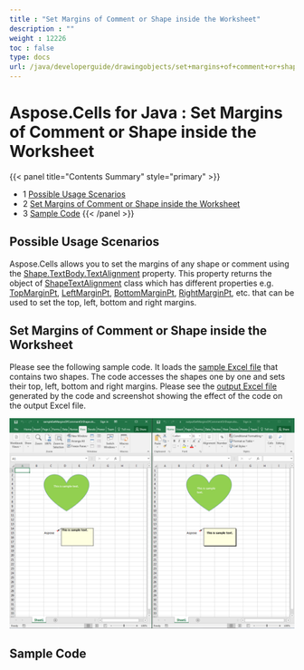 ```yaml
---
title : "Set Margins of Comment or Shape inside the Worksheet" 
description : "" 
weight : 12226 
toc : false
type: docs
url: /java/developerguide/drawingobjects/set+margins+of+comment+or+shape+inside+the+worksheet/
---
```


# Aspose.Cells for Java : Set Margins of Comment or Shape inside the Worksheet


{{< panel title="Contents Summary" style="primary" >}}
*   1 [Possible Usage Scenarios](#possible-usage-scenarios)
*   2 [Set Margins of Comment or Shape inside the Worksheet](#set-margins-of-comment-or-shape-inside-the-worksheet)
*   3 [Sample Code](#sample-code)
{{< /panel >}}
 

## Possible Usage Scenarios

Aspose.Cells allows you to set the margins of any shape or comment using the [Shape.TextBody.TextAlignment](https://apireference.aspose.com/java/cells/com.aspose.cells/fontsettingcollection#TextAlignment) property. This property returns the object of [ShapeTextAlignment](https://apireference.aspose.com/java/cells/com.aspose.cells/ShapeTextAlignment) class which has different properties e.g. [TopMarginPt](https://apireference.aspose.com/java/cells/com.aspose.cells/shapetextalignment#TopMarginPt), [LeftMarginPt](https://apireference.aspose.com/java/cells/com.aspose.cells/shapetextalignment#LeftMarginPt), [BottomMarginPt](https://apireference.aspose.com/java/cells/com.aspose.cells/shapetextalignment#BottomMarginPt), [RightMarginPt](https://apireference.aspose.com/java/cells/com.aspose.cells/shapetextalignment#RightMarginPt), etc. that can be used to set the top, left, bottom and right margins.

## Set Margins of Comment or Shape inside the Worksheet

Please see the following sample code. It loads the [sample Excel file](https://docs2.aspose.com/cells/java/attachments/61542579/61767867.xlsx) that contains two shapes. The code accesses the shapes one by one and sets their top, left, bottom and right margins. Please see the [output Excel file](https://docs2.aspose.com/cells/java/attachments/61542579/61767866.xlsx) generated by the code and screenshot showing the effect of the code on the output Excel file.

![image](61767868.png)

## Sample Code

